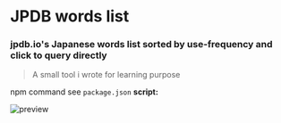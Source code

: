 # JPDB words list
### jpdb.io's Japanese words list sorted by use-frequency and click to query directly

> A small tool i wrote for learning purpose


npm command see `package.json` **script:**

![preview](https://https://raw.githubusercontent.com/cccccccccccccccccccccccccccccccccccccc/jp-learning/master/project_preview.png)


